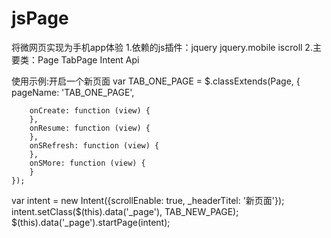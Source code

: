 # jsPage
将微网页实现为手机app体验
1.依赖的js插件：jquery jquery.mobile iscroll
2.主要类：Page TabPage Intent  Api 


使用示例:开启一个新页面
    var TAB_ONE_PAGE = $.classExtends(Page, {
        pageName: 'TAB_ONE_PAGE',

        onCreate: function (view) {
        },
        onResume: function (view) {
        },
        onSRefresh: function (view) {
        },
        onSMore: function (view) {
        }
    });

var intent = new Intent({scrollEnable: true, _headerTitel: '新页面'});
                intent.setClass($(this).data('_page'), TAB_NEW_PAGE);
                $(this).data('_page').startPage(intent);
